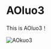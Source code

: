 # AOluo3
This is AOluo3！


![AOkuo3](https://github.com/XYiYiYiYiYiYiYi/AOluo3/assets/108056537/4a3f14a7-837f-498a-b877-105ee59c09e5)
